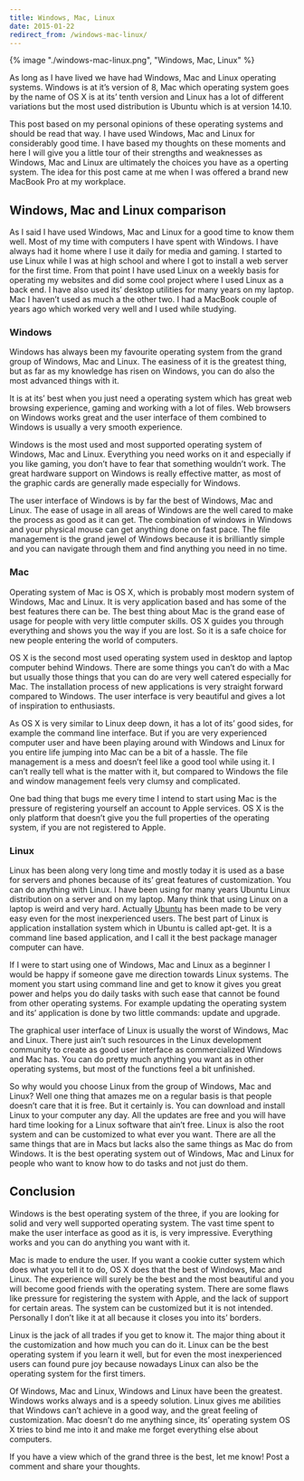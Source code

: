 ```yaml
---
title: Windows, Mac, Linux
date: 2015-01-22
redirect_from: /windows-mac-linux/
---
```


{% image "./windows-mac-linux.png", "Windows, Mac, Linux" %}


As long as I have lived we have had Windows, Mac and Linux operating systems. Windows is at it’s version of 8, Mac which operating system goes by the name of OS X is at its’ tenth version and Linux has a lot of different variations but the most used distribution is Ubuntu which is at version 14.10.

This post based on my personal opinions of these operating systems and should be read that way. I have used Windows, Mac and Linux for considerably good time. I have based my thoughts on these moments and here I will give you a little tour of their strengths and weaknesses as Windows, Mac and Linux are ultimately the choices you have as a operting system. The idea for this post came at me when I was offered a brand new MacBook Pro at my workplace.

Windows, Mac and Linux comparison
---------------------------------

As I said I have used Windows, Mac and Linux for a good time to know them well. Most of my time with computers I have spent with Windows. I have always had it home where I use it daily for media and gaming. I started to use Linux while I was at high school and where I got to install a web server for the first time. From that point I have used Linux on a weekly basis for operating my websites and did some cool project where I used Linux as a back end. I have also used its’ desktop utilities for many years on my laptop. Mac I haven’t used as much a the other two. I had a MacBook couple of years ago which worked very well and I used while studying.

### Windows

Windows has always been my favourite operating system from the grand group of Windows, Mac and Linux. The easiness of it is the greatest thing, but as far as my knowledge has risen on Windows, you can do also the most advanced things with it.

It is at its’ best when you just need a operating system which has great web browsing experience, gaming and working with a lot of files. Web browsers on Windows works great and the user interface of them combined to Windows is usually a very smooth experience.

Windows is the most used and most supported operating system of Windows, Mac and Linux. Everything you need works on it and especially if you like gaming, you don’t have to fear that something wouldn’t work. The great hardware support on Windows is really effective matter, as most of the graphic cards are generally made especially for Windows.

The user interface of Windows is by far the best of Windows, Mac and Linux. The ease of usage in all areas of Windows are the well cared to make the process as good as it can get. The combination of windows in Windows and your physical mouse can get anything done on fast pace. The file management is the grand jewel of Windows because it is brilliantly simple and you can navigate through them and find anything you need in no time.

### Mac

Operating system of Mac is OS X, which is probably most modern system of Windows, Mac and Linux. It is very application based and has some of the best features there can be. The best thing about Mac is the grand ease of usage for people with very little computer skills. OS X guides you through everything and shows you the way if you are lost. So it is a safe choice for new people entering the world of computers.

OS X is the second most used operating system used in desktop and laptop computer behind Windows. There are some things you can’t do with a Mac but usually those things that you can do are very well catered especially for Mac. The installation process of new applications is very straight forward compared to Windows. The user interface is very beautiful and gives a lot of inspiration to enthusiasts.

As OS X is very similar to Linux deep down, it has a lot of its’ good sides, for example the command line interface. But if you are very experienced computer user and have been playing around with Windows and Linux for you entire life jumping into Mac can be a bit of a hassle. The file management is a mess and doesn’t feel like a good tool while using it. I can’t really tell what is the matter with it, but compared to Windows the file and window management feels very clumsy and complicated.

One bad thing that bugs me every time I intend to start using Mac is the pressure of registering yourself an account to Apple services. OS X is the only platform that doesn’t give you the full properties of the operating system, if you are not registered to Apple.

### Linux

Linux has been along very long time and mostly today it is used as a base for servers and phones because of its’ great features of customization. You can do anything with Linux. I have been using for many years Ubuntu Linux distribution on a server and on my laptop. Many think that using Linux on a laptop is weird and very hard. Actually [Ubuntu](http://www.ubuntu.com/) has been made to be very easy even for the most inexperienced users. The best part of Linux is application installation system which in Ubuntu is called apt-get. It is a command line based application, and I call it the best package manager computer can have.

If I were to start using one of Windows, Mac and Linux as a beginner I would be happy if someone gave me direction towards Linux systems. The moment you start using command line and get to know it gives you great power and helps you do daily tasks with such ease that cannot be found from other operating systems. For example updating the operating system and its’ application is done by two little commands: update and upgrade.

The graphical user interface of Linux is usually the worst of Windows, Mac and Linux. There just ain’t such resources in the Linux development community to create as good user interface as commercialized Windows and Mac has. You can do pretty much anything you want as in other operating systems, but most of the functions feel a bit unfinished.

So why would you choose Linux from the group of Windows, Mac and Linux? Well one thing that amazes me on a regular basis is that people doesn’t care that it is free. But it certainly is. You can download and install Linux to your computer any day. All the updates are free and you will have hard time looking for a Linux software that ain’t free. Linux is also the root system and can be customized to what ever you want. There are all the same things that are in Macs but lacks also the same things as Mac do from Windows. It is the best operating system out of Windows, Mac and Linux for people who want to know how to do tasks and not just do them.

Conclusion
----------

Windows is the best operating system of the three, if you are looking for solid and very well supported operating system. The vast time spent to make the user interface as good as it is, is very impressive. Everything works and you can do anything you want with it.

Mac is made to endure the user. If you want a cookie cutter system which does what you tell it to do, OS X does that the best of Windows, Mac and Linux. The experience will surely be the best and the most beautiful and you will become good friends with the operating system. There are some flaws like pressure for registering the system with Apple, and the lack of support for certain areas. The system can be customized but it is not intended. Personally I don’t like it at all because it closes you into its’ borders.

Linux is the jack of all trades if you get to know it. The major thing about it the customization and how much you can do it. Linux can be the best operating system if you learn it well, but for even the most inexperienced users can found pure joy because nowadays Linux can also be the operating system for the first timers.

Of Windows, Mac and Linux, Windows and Linux have been the greatest. Windows works always and is a speedy solution. Linux gives me abilities that Windows can’t achieve in a good way, and the great feeling of customization. Mac doesn’t do me anything since, its’ operating system OS X tries to bind me into it and make me forget everything else about computers.

If you have a view which of the grand three is the best, let me know! Post a comment and share your thoughts.
